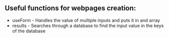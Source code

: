 ## Useful functions for webpages creation:

- useForm - Handles the value of multiple inputs and puts it in and array
- results - Searches through a database to find the input value in the keys of the database
